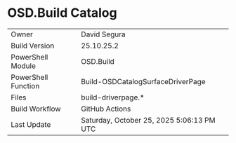 ﻿# OSD.Build Catalog

| | |
|-|-|
| Owner | David Segura |
| Build Version | 25.10.25.2 |
| PowerShell Module | OSD.Build |
| PowerShell Function | Build-OSDCatalogSurfaceDriverPage |
| Files | build-driverpage.* |
| Build Workflow | GitHub Actions |
| Last Update | Saturday, October 25, 2025 5:06:13 PM UTC |
